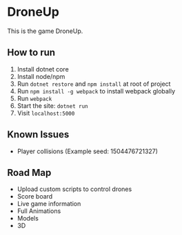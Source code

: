 # DroneUp
This is the game DroneUp.

## How to run
1. Install dotnet core
2. Install node/npm
3. Run `dotnet restore` and `npm install` at root of project
4. Run `npm install -g webpack` to install webpack globally
5. Run `webpack`
6. Start the site: `dotnet run`
7. Visit `localhost:5000`

## Known Issues
* Player collisions (Example seed: 1504476721327)

## Road Map
* Upload custom scripts to control drones
* Score board
* Live game information
* Full Animations
* Models
* 3D
